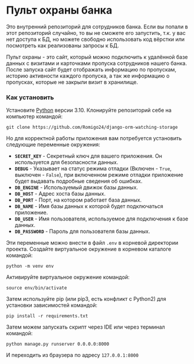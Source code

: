 # Пульт охраны банка

Это внутренний репозиторий для сотрудников банка. Если вы попали в этот репозиторий случайно, то вы не сможете его запустить, т.к. у вас нет доступа к БД, но можете свободно использовать код вёрстки или посмотреть как реализованы запросы к БД.

Пульт охраны - это сайт, который можно подключить к удалённой базе данных с визитами и карточками пропуска сотрудников нашего банка.
После запуска сайт будет отображать информацию по пропускам, историю активности каждого пропуска, а так же информацию о пропусках, которые не закрыли визит в хранилище.

### Как установить
Установите [Python](https://www.python.org/downloads/) версии 3.10.
Клонируйте репозиторий себе на компьютер командой:
```
git clone https://github.com/Romigo24/django-orm-watching-storage
```
Но для корректной работы приложения вам потребуется установить следующие переменные окружения:

- **`SECRET_KEY`** - Секретный ключ для вашего приложения. Он используется для безопасности данных.
- **`DEBUG`** - Указывает на статус режима отладки (Включен - `True`, выключен - `False`), при включенном режиме отладки приложение будет выдавать подробные сведения об ошибках.
- **`DB_ENGINE`** - Используемый движок базы данных.
- **`DB_HOST`** - Адрес хоста базы данных.
- **`DB_PORT`** - Порт, на котором работает база данных.
- **`DB_NAME`** - Имя базы данных к которой будет подключаться приложение.
- **`DB_USER`** - Имя пользователя, используемое для подключения к базе данных.
- **`DB_PASSWORD`** - Пароль для пользователя базы данных.

Эти переменные можно внести в файл `.env` в корневой директории проекта.
Создайте виртуальное окружение в корневом каталоге командой:
```
python -m venv env
```
Активируйте виртуальное окружение командой:
```
source env/bin/activate
```
Затем используйте pip (или pip3, есть конфликт с Python2) для установки зависимостей командой:
```
pip install -r requirements.txt
```
Затем можем запускать скрипт через IDE или через терминал командой:
```
python manage.py runserver 0.0.0.0:8000
```
И переходить из браузера по адресу `127.0.0.1:8000`


